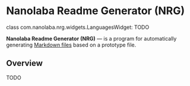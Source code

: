 <!-- This file was automatically generated by Nanolaba Readme Generator (NRG) -->
<!-- Version 1.0-SNAPSHOT -->
<!-- Visit https://github.com/nanolaba/readme-generator for details -->

# Nanolaba Readme Generator (NRG)

class com.nanolaba.nrg.widgets.LanguagesWidget: TODO

**Nanolaba Readme Generator (NRG)** — is a program for automatically
generating [Markdown files]( https://en.wikipedia.org/wiki/Markdown) based on a prototype file.

## Overview

TODO
